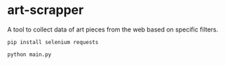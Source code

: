 # art-scrapper

A tool to collect data of art pieces from the web based on specific filters.

```
pip install selenium requests
```

```
python main.py
```
